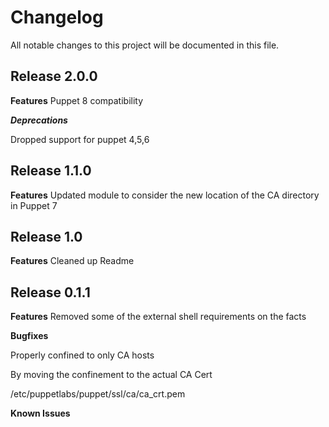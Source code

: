 # Changelog

All notable changes to this project will be documented in this file.

## Release 2.0.0

**Features**
Puppet 8 compatibility

***Deprecations***

Dropped support for puppet 4,5,6


## Release 1.1.0

**Features**
Updated module to consider the new location of the CA directory in Puppet 7

## Release 1.0

**Features**
Cleaned up Readme


## Release 0.1.1

**Features**
Removed some of the external shell requirements on the facts

**Bugfixes**

Properly confined to only CA hosts

By moving the confinement to the actual CA Cert

/etc/puppetlabs/puppet/ssl/ca/ca_crt.pem

**Known Issues**
